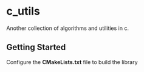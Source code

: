 # c_utils
Another collection of algorithms and utilities in c.

## Getting Started
Configure the **CMakeLists.txt** file to build the library
